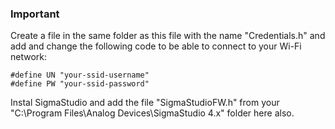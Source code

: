 ### Important

Create a file in the same folder as this file with the name "Credentials.h" and add and change the following code to be able to connect to your Wi-Fi network:

```
#define UN "your-ssid-username"
#define PW "your-ssid-password"
```

Instal SigmaStudio and add the file "SigmaStudioFW.h" from your "C:\Program Files\Analog Devices\SigmaStudio 4.x" folder here also.
